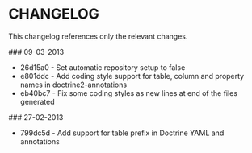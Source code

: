 
# CHANGELOG

This changelog references only the relevant changes.

### 09-03-2013

* 26d15a0 - Set automatic repository setup to false
* e801ddc - Add coding style support for table, column and property names in doctrine2-annotations
* eb40bc7 - Fix some coding styles as new lines at end of the files generated

### 27-02-2013

* 799dc5d - Add support for table prefix in Doctrine YAML and annotations
